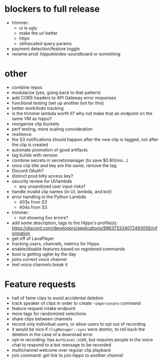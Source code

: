 # blockers to full release
  * trimmer:
    * ui is ugly
    * make the url better
    * https
    * obfuscated query params
  * payment detection/feature toggle
  * rename prod: hippokleides-soundboard or something

# other
  * combine repos
  * modularize (yes, going back to that pattern)
  * add CORS headers to API Gateway error responses
  * functional testing (set up another bot for this)
  * better work/todo tracking
  * is the trimmer lambda worth it? why not make that an endpoint on the same VM as hippo?
  * reorganize clip buckets
  * perf testing, more scaling consideration
  * resilience
  * the S3 notifications should happen after the new clip is tagged, not after the clip is created
  * automate promotion of good artifacts
  * tag builds with version
  * combine secrets in secretsmanager (to save $0.80/mo...)
  * once clip title and key are the same, remove the tag
  * Discord OAuth?
  * distinct prod bitly access key?
  * security review for UI/lambda
    * any unsanitized user input risks?
  * handle invalid clip names (in UI, lambda, and bot)
  * error handling in the Python Lambda
    * 403s from S3
    * 404s from S3
  * trimmer:
    * not showing 5xx errors?
  * add some description, tags to the Hippo's profile(s): https://discord.com/developers/applications/996373324072493056/information
  * get off of LavaPlayer
  * tracking users, channels, metrics for Hippo
  * enable/disable features based on registered commands
  * boot is getting uglier by the day
  * joins correct voice channel
  * text voice channels break it

# Feature requests
  * hall of fame clips to avoid accidental deletion
  * track speaker of clips in order to create `~impersonate` command
  * feature request intake endpoint
  * more tags for randomized selections
  * share clips between channels
  * record only individual users, or allow users to opt out of recording
  * it would be nice if `ClipManager::sync` were atomic, to roll back the deletion in the case of a download error
  * opt-in recording: has `AuthLevel.USER`, but requires people in the voice chat to respond to a bot message to be recorded
  * multichannel welcome over regular clip playback
  * join command: get link to join hippo to another channel
